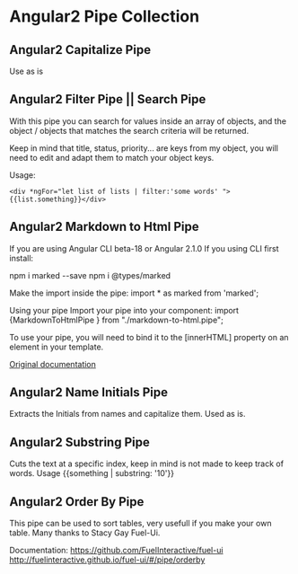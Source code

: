 # Angular2 Pipe Collection


## Angular2 Capitalize Pipe 

Use as is 

## Angular2 Filter Pipe || Search Pipe

With this pipe you can search for values inside an array of objects, and the object / objects that matches the search criteria will be returned. 

Keep in mind that title, status, priority...  are keys from my object, you will need  to edit and adapt them to match your object keys.

Usage:

`<div *ngFor="let list of lists | filter:'some words' ">{{list.something}}</div>
`
## Angular2 Markdown to Html Pipe

If you are using Angular CLI beta-18 or Angular 2.1.0 
If you using CLI first install:

npm i marked --save
npm i @types/marked

Make the import inside the pipe:
import * as marked from 'marked';

Using your pipe
Import your pipe into your component:
import {MarkdownToHtmlPipe } from "./markdown-to-html.pipe";

To use your pipe, you will need to bind it to the [innerHTML] property on an element in your template.

<section id="markdown-in-here" [innerHTML]="defaultContent | markdown">
    <!-- Markdown will appear here in the DOM -->
</section>

[Original documentation](https://www.reddit.com/r/Angular2/comments/4s2xda/keep_getting_errors_trying_to_import_marked_into/)

## Angular2 Name Initials Pipe

Extracts the Initials from names and capitalize them. 
Used as is.

## Angular2 Substring Pipe 

Cuts the text at a specific index, keep in mind is not made to keep track of words.
Usage {{something | substring: '10'}}


## Angular2 Order By Pipe

This pipe can be used to sort tables, very usefull if you make your own table. Many thanks to Stacy Gay Fuel-Ui.

Documentation: https://github.com/FuelInteractive/fuel-ui  http://fuelinteractive.github.io/fuel-ui/#/pipe/orderby





